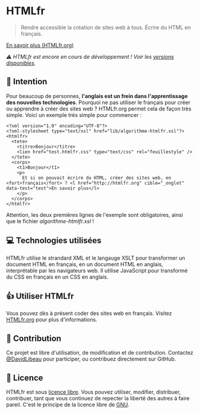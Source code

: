 # HTMLfr

>Rendre accessible la création de sites web à tous. Écrire du HTML en français.

[En savoir plus (HTMLfr.org)](https://htmlfr.org)

*:warning: HTMLfr est encore en cours de développement ! Voir les [versions disponibles](https://github.com/DavidLibeau/htmlfr/releases).*

## :dart: Intention 

Pour beaucoup de personnes, **l'anglais est un frein dans l'apprentissage des nouvelles technologies**. Pourquoi ne pas utiliser le français pour créer ou apprendre à créer des sites web ? HTMLfr.org permet cela de façon très simple.
Voici un exemple très simple pour commencer : 
```
<?xml version="1.0" encoding="UTF-8"?>
<?xml-stylesheet type="text/xsl" href="lib/algorithme-htmlfr.xsl"?>
<htmlfr>
  <tete>
    <titre>Bonjour</titre>
    <lien href="test.htmlfr.css" type="text/css" rel="feuillestyle" />
  </tete>
  <corps>
    <t1>Bonjour</t1>
    <p>
      Et si on pouvait écrire du HTML, créer des sites web, en <fort>français</fort> ? <l href="http://htmlfr.org" cible="_onglet" data-test="test">En savoir plus</l>
    </p>
  </corps>
</htmlfr>
```
Attention, les deux premières lignes de l'exemple sont obligatoires, ainsi que le fichier *algorithme-htmlfr.xsl* !

## :computer: Technologies utilisées

HTMLfr utilise le strandard XML et le langauge XSLT pour transformer un document HTML en français, en un document HTML en anglais, interprétable par les navigateurs web. Il utilise JavaScript pour transformé du CSS en français en un CSS en anglais.


## :thumbsup: Utiliser HTMLfr

Vous pouvez dès à présent coder des sites web en français. Visitez [HTMLfr.org](https://htmlfr.org) pour plus d'informations.

## :blue_heart: Contribution

Ce projet est libre d'utilisation, de modification et de contribution. Contactez [@DavidLibeau](https://davidlibeau.fr/Contact) pour participer, ou contribuez directement sur GitHub.

## :page_with_curl: Licence

HTMLfr est sous [licence libre](LICENSE). Vous pouvez utiliser, modifier, distribuer, contribuer, tant que vous continuez de repecter la liberté des autres à faire pareil. C'est le principe de la licence libre de [GNU](https://gnu.org).

